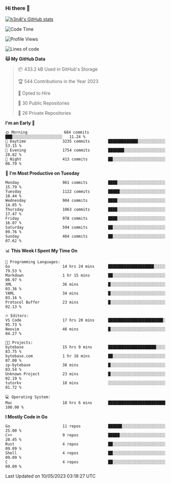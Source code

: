 ### Hi there 👋

[![h3n4l's GitHub stats](https://github-readme-stats.vercel.app/api?username=h3n4l&count_private=true&show_icons=true&theme=radical)](https://github.com/h3n4l/github-readme-stats)

<!--START_SECTION:waka-->
![Code Time](http://img.shields.io/badge/Code%20Time-1%2C210%20hrs%2013%20mins-blue)

![Profile Views](http://img.shields.io/badge/Profile%20Views-0-blue)

![Lines of code](https://img.shields.io/badge/From%20Hello%20World%20I%27ve%20Written-2.9%20million%20lines%20of%20code-blue)

**🐱 My GitHub Data** 

> 📦 433.2 kB Used in GitHub's Storage 
 > 
> 🏆 544 Contributions in the Year 2023
 > 
> 💼 Opted to Hire
 > 
> 📜 30 Public Repositories 
 > 
> 🔑 26 Private Repositories 
 > 
**I'm an Early 🐤** 

```text
🌞 Morning                684 commits         ███░░░░░░░░░░░░░░░░░░░░░░   11.24 % 
🌆 Daytime                3235 commits        █████████████░░░░░░░░░░░░   53.15 % 
🌃 Evening                1754 commits        ███████░░░░░░░░░░░░░░░░░░   28.82 % 
🌙 Night                  413 commits         ██░░░░░░░░░░░░░░░░░░░░░░░   06.79 % 
```
📅 **I'm Most Productive on Tuesday** 

```text
Monday                   961 commits         ████░░░░░░░░░░░░░░░░░░░░░   15.79 % 
Tuesday                  1122 commits        █████░░░░░░░░░░░░░░░░░░░░   18.44 % 
Wednesday                904 commits         ████░░░░░░░░░░░░░░░░░░░░░   14.85 % 
Thursday                 1063 commits        ████░░░░░░░░░░░░░░░░░░░░░   17.47 % 
Friday                   978 commits         ████░░░░░░░░░░░░░░░░░░░░░   16.07 % 
Saturday                 594 commits         ██░░░░░░░░░░░░░░░░░░░░░░░   09.76 % 
Sunday                   464 commits         ██░░░░░░░░░░░░░░░░░░░░░░░   07.62 % 
```


📊 **This Week I Spent My Time On** 

```text
💬 Programming Languages: 
Go                       14 hrs 24 mins      ████████████████████░░░░░   79.53 % 
Markdown                 1 hr 15 mins        ██░░░░░░░░░░░░░░░░░░░░░░░   06.97 % 
XML                      36 mins             █░░░░░░░░░░░░░░░░░░░░░░░░   03.36 % 
YAML                     34 mins             █░░░░░░░░░░░░░░░░░░░░░░░░   03.16 % 
Protocol Buffer          23 mins             █░░░░░░░░░░░░░░░░░░░░░░░░   02.13 % 

🔥 Editors: 
VS Code                  17 hrs 20 mins      ████████████████████████░   95.73 % 
Neovim                   46 mins             █░░░░░░░░░░░░░░░░░░░░░░░░   04.27 % 

🐱‍💻 Projects: 
bytebase                 15 hrs 9 mins       █████████████████████░░░░   83.75 % 
bytebase.com             1 hr 16 mins        ██░░░░░░░░░░░░░░░░░░░░░░░   07.00 % 
zp-bytebase              38 mins             █░░░░░░░░░░░░░░░░░░░░░░░░   03.54 % 
Unknown Project          23 mins             █░░░░░░░░░░░░░░░░░░░░░░░░   02.19 % 
tutorkv                  18 mins             ░░░░░░░░░░░░░░░░░░░░░░░░░   01.72 % 

💻 Operating System: 
Mac                      18 hrs 6 mins       █████████████████████████   100.00 % 
```

**I Mostly Code in Go** 

```text
Go                       11 repos            ██████░░░░░░░░░░░░░░░░░░░   25.00 % 
C++                      9 repos             █████░░░░░░░░░░░░░░░░░░░░   20.45 % 
Rust                     4 repos             ██░░░░░░░░░░░░░░░░░░░░░░░   09.09 % 
Shell                    4 repos             ██░░░░░░░░░░░░░░░░░░░░░░░   09.09 % 
C                        4 repos             ██░░░░░░░░░░░░░░░░░░░░░░░   09.09 % 
```




 Last Updated on 10/05/2023 03:18:27 UTC
<!--END_SECTION:waka-->

